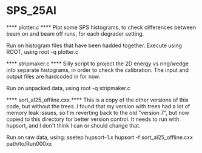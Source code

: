 # SPS_25Al

**** plotter.c ****
 Plot some SPS histograms, to check differences between beam on and beam off runs, for each degrader setting.                    

 Run on histogram files that have been hadded together. Execute using ROOT, using root -q plotter.c

**** stripmaker.c ****
Silly script to project the 2D energy vs ring/wedge into separate histograms, in order to check the calibration. 
The input and output files are hardcoded in for now. 

Run on unpacked data, using root -q stripmaker.c

**** sort_al25_offline.cxx ****
This is a copy of the other versions of this code, but without the trees. I found that my version with trees
had a lot of memory leak issues, so I'm reverting back to the old "version 7", but now copied to this directory
for better version control. It needs to run with hupsort, and I don't think I can or should change that. 

Run on raw data, using:
ssetep hupsort-1.x
hupsort -f sort_al25_offline.cxx path/to/Run000xx
                       
